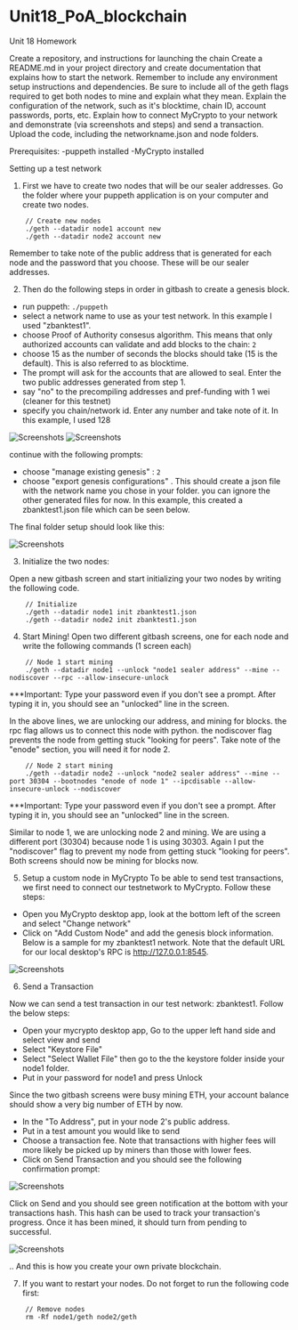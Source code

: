 # Unit18_PoA_blockchain
Unit 18 Homework

Create a repository, and instructions for launching the chain
Create a README.md in your project directory and create documentation that explains how to start the network.
Remember to include any environment setup instructions and dependencies.
Be sure to include all of the geth flags required to get both nodes to mine and explain what they mean.
Explain the configuration of the network, such as it's blocktime, chain ID, account passwords, ports, etc.
Explain how to connect MyCrypto to your network and demonstrate (via screenshots and steps) and send a transaction.
Upload the code, including the networkname.json and node folders.


Prerequisites:
-puppeth installed
-MyCrypto installed


Setting up a test network
1. First we have to create two nodes that will be our sealer addresses. Go the folder where your puppeth application is on your computer and create two nodes.

```
    // Create new nodes
    ./geth --datadir node1 account new
    ./geth --datadir node2 account new
```

Remember to take note of the public address that is generated for each node and the password that you choose. These will be our sealer addresses.

2. Then do the following steps in order in gitbash to create a genesis block.

- run puppeth: `./puppeth`
- select a network name to use as your test network. In this example I used "zbanktest1".
- choose Proof of Authority consesus algorithm. This means that only authorized accounts can validate and add blocks to the chain: `2`
- choose 15 as the number of seconds the blocks should take (15 is the default). This is also referred to as blocktime.
- The prompt will ask for the accounts that are allowed to seal. Enter the two public addresses generated from step 1.
- say "no" to the precompiling addresses and pref-funding with 1 wei (cleaner for this testnet)
- specify you chain/network id. Enter any number and take note of it. In this example, I used 128

![Screenshots](Screenshots/gitbash1.png)
![Screenshots](Screenshots/gitbash2.png)

continue with the following prompts:

- choose "manage existing genesis" : `2`
- choose "export genesis configurations" . This should create a json file with the network name you chose in your folder. you can ignore the other generated files for now. In this example, this created a zbanktest1.json file which can be seen below.

The final folder setup should look like this:

![Screenshots](Screenshots/folder.png)

3. Initialize the two nodes:

Open a new gitbash screen and start initializing your two nodes by writing the following code.

```   
    // Initialize
    ./geth --datadir node1 init zbanktest1.json
    ./geth --datadir node2 init zbanktest1.json
```

4. Start Mining! Open two different gitbash screens, one for each node and write the following commands (1 screen each)

```
    // Node 1 start mining
    ./geth --datadir node1 --unlock "node1 sealer address" --mine --nodiscover --rpc --allow-insecure-unlock
```
***Important: Type your password even if you don't see a prompt. After typing it in, you should see an "unlocked" line in the screen. 

In the above lines, we are unlocking our address, and mining for blocks. the rpc flag allows us to connect this node with python. the nodiscover flag prevents the node from getting stuck "looking for peers". Take note of the "enode" section, you will need it for node 2. 

```
    // Node 2 start mining
    ./geth --datadir node2 --unlock "node2 sealer address" --mine --port 30304 --bootnodes "enode of node 1" --ipcdisable --allow-insecure-unlock --nodiscover
```
***Important: Type your password even if you don't see a prompt. After typing it in, you should see an "unlocked" line in the screen.

Similar to node 1, we are unlocking node 2 and mining. We are using a different port (30304) because node 1 is using 30303. Again I put the "nodiscover" flag to prevent my node from getting stuck "looking for peers". Both screens should now be mining for blocks now. 

5. Setup a custom node in MyCrypto
To be able to send test transactions, we first need to connect our testnetwork to MyCrypto. Follow these steps:

- Open you MyCrypto desktop app, look at the bottom left of the screen and select "Change network"
- Click on "Add Custom Node" and add the genesis block information. Below is a sample for my zbanktest1 network. Note that the default URL for our local desktop's RPC is http://127.0.0.1:8545. 

![Screenshots](Screenshots/Custom.png)

6. Send a Transaction

Now we can send a test transaction in our test network: zbanktest1. Follow the below steps:

- Open your mycrypto desktop app, Go to the upper left hand side and select view and send
- Select "Keystore File"
- Select "Select Wallet File" then go to the the keystore folder inside your node1 folder.
- Put in your password for node1 and press Unlock

Since the two gitbash screens were busy mining ETH, your account balance should show a very big number of ETH by now. 

- In the "To Address", put in your node 2's public address.
- Put in a test amount you would like to send
- Choose a transaction fee. Note that transactions with higher fees will more likely be picked up by miners than those with lower fees.
- Click on Send Transaction and you should see the following confirmation prompt:

![Screenshots](Screenshots/confirm.png)

Click on Send and you should see green notification at the bottom with your transactions hash. This hash can be used to track your transaction's progress. Once it has been mined, it should turn from pending to successful.

![Screenshots](Screenshots/success.png)


.. And this is how you create your own private blockchain.

7. If you want to restart your nodes. Do not forget to run the following code first:

```
    // Remove nodes
    rm -Rf node1/geth node2/geth
```